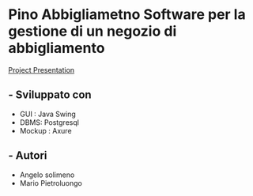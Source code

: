 # Pino Abbigliametno  Software per la gestione di un negozio di abbigliamento

[Project Presentation](https://github.com/Soli99/PinoShop/blob/master/Pdf%20Unico.pdf)

## - Sviluppato con
   -    GUI : Java Swing
   -    DBMS: Postgresql
   -    Mockup : Axure

## - Autori
   -    Angelo solimeno 
   -    Mario Pietroluongo
